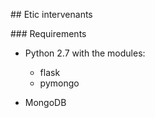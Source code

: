 ## Etic intervenants

### Requirements

* Python 2.7
  with the modules:
    - flask
    - pymongo

* MongoDB
